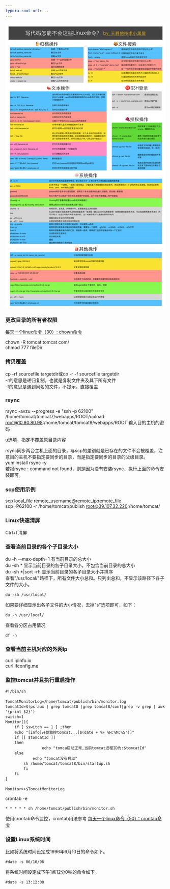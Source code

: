 ```yaml
---
typora-root-url: ..
---
```


![](/images/linux/写代码怎能不会这些Linux命令.png)

### 更改目录的所有者权限
[每天一个linux命令（30）: chown命令](http://www.cnblogs.com/peida/archive/2012/12/04/2800684.html)

chown -R tomcat:tomcat com/  
chmod 777 fileDir
### 拷贝覆盖
cp -rf sourcefile targetdir或cp -r -f sourcefile targetdir  
-r的意思是递归复制，也就是复制文件夹及其下所有文件  
-f的意思是遇到同名的文件，不提示，直接覆盖  
### rsync
rsync -avzu --progress -e "ssh -p 62100" /home/tomcat/tomcat7/webapps/ROOT/upload   root@10.80.80.98:/home/tomcat/tomcat8/webapps/ROOT
输入目的主机的密码  

u选项，指定不覆盖原目录内容

rsync同步两台主机上面的目录，与scp的差别就是已存在的文件不会被覆盖，注意目的主机不要指定要同步的目录，而是指定要同步的目录的父级目录。  
yum install rsync -y  
若报rsync : command not found，则是因为没有安装rsync，执行上面的命令安装即可。  
### scp使用示例
scp local_file remote_username@remote_ip:remote_file  
scp -P62100 -r /home/tomcat/publish root@39.107.32.220:/home/tomcat/  
### Linux快速清屏
Ctrl+l 清屏
### 查看当前目录的各个子目录大小
du -h --max-depth=1  有当前目录的总大小  
du -sh *  显示当前目录的各子目录大小，不包含当前目录的总大小  
du -sh *|sort -rh  显示当前目录的各子目录大小并排序  
查看"/usr/local/"路径下，所有文件大小总和。只列出总和，不显示该路径下各子文件的大小。
```
du -sh /usr/local/
```
如果要详细显示出各子文件的大小情况，去掉"s"选项即可，如下：
```
du -h /usr/local/
```
查看各分区占用情况
```
df -h
```
### 查看当前主机对应的外网ip
curl ipinfo.io  
curl ifconfig.me  

### 监控tomcat并且执行重启操作
```shell
#!/bin/sh

TomcatMonitorLog=/home/tomcat/publish/bin/monitor.log
tomcatId=$(ps aux | grep tomcat8 |grep tomcat8/conf|grep -v grep | awk '{print $2}')
switch=1
Monitor(){
    if [ $switch == 1 ] ;then
	echo "[info]开始监控tomcat...[$(date +'%F %H:%M:%S')]"  
	if [[ $tomcatId ]]
	then  
                echo "tomca启动正常,当前tomcat进程ID为:$tomcatId" 
	else  
            echo "tomcat没有启动"  
	    sh /home/tomcat/tomcat8/bin/startup.sh
        fi  
    fi
}

Monitor>>$TomcatMonitorLog 

```
crontab -e
```
* * * * * sh /home/tomcat/publish/bin/monitor.sh
```

使用crontab命令监控，crontab用法参考
[每天一个linux命令（50）：crontab命令](https://www.cnblogs.com/peida/archive/2013/01/08/2850483.html)

### 设置Linux系统时间
比如将系统时间设定成1996年6月10日的命令如下。
```
#date -s 06/10/96
```
将系统时间设定成下午1点12分0秒的命令如下。
```
#date -s 13:12:00
```